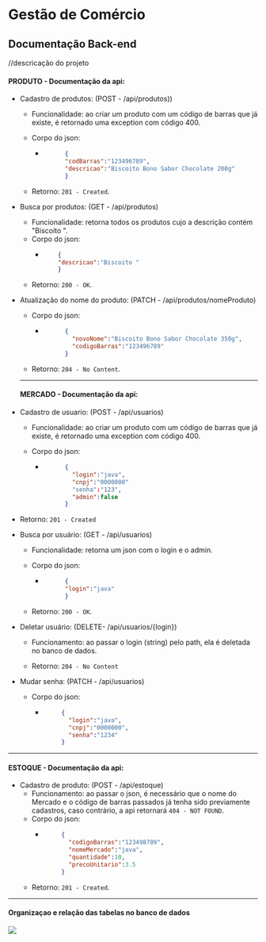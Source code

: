 # Gestão de Comércio

<h2>Documentação Back-end</h2>

//descricação do projeto

<h4> PRODUTO - Documentação da api:</h4>

- Cadastro de produtos: (POST - /api/produtos))

  - Funcionalidade: ao criar um produto com um código de barras que já existe, é retornado uma exception com código 400.

  - Corpo do json:

    - ```json 
            {
            "codBarras":"123496789",     
            "descricao":"Biscoito Bono Sabor Chocolate 200g" 
            } 
      ```    

  - Retorno: ```201 - Created```.

- Busca por produtos: (GET - /api/produtos)
  - Funcionalidade: retorna todos os produtos cujo a descrição contém "Biscoito ".
  - Corpo do json:
    - ```json
          {
          "descricao":"Biscoito "
          }
      ```
  - Retorno: ```200 - OK```.

- Atualização do nome do produto: (PATCH - /api/produtos/nomeProduto)
  - Corpo do json:

    - ```json
            {
              "novoNome":"Biscoito Bono Sabor Chocolate 350g",
              "codigoBarras":"123496789"
            }
        ```


  - Retorno: ```204 - No Content```.
  ---------------------------------------------------------------------------------------------------------------------------------------------------------------------
  <h4> MERCADO - Documentação da api:</h4>
  
 - Cadastro de usuario: (POST - /api/usuarios)

   - Funcionalidade: ao criar um produto com um código de barras que já existe, é retornado uma exception com código 400.

    - Corpo do json:
        - ```json
                {
                  "login":"java",
                  "cnpj":"0000000"
                  "senha":"123",
                  "admin":false
                }
          ```

  - Retorno: ```201 - Created```

- Busca por usuário: (GET - /api/usuarios)
  - Funcionalidade: retorna um json com o login e o admin.

  - Corpo do json:
    - ```json
            {
            "login":"java"
            }
      ```

  - Retorno: ```200 - OK```.

- Deletar usuário: (DELETE- /api/usuarios/{login})

  - Funcionamento: ao passar o login (string) pelo path, ela é deletada no banco de dados.

  - Retorno: ```204 - No Content```

- Mudar senha: (PATCH -  /api/usuarios)
  - Corpo do json: 
    - ```json
           {
             "login":"java",
             "cnpj":"0000000",
             "senha":"1234"
           }
      ```
-----------------------------------------------------------------------------------------------------------------------------------------------------------------------
 <h4> ESTOQUE - Documentação da api:</h4>
 
- Cadastro de produto: (POST - /api/estoque)
  - Funcionamento: ao passar o json, é necessário que o nome do Mercado e o código de barras passados já tenha sido previamente cadastros, caso contrário, a api retornará ```404 - NOT FOUND```.
  - Corpo do json:
     - ```json
            {
              "codigoBarras":"123498709",
              "nomeMercado":"java",
              "quantidade":10,
              "precoUnitario":3.5
            }
       ```
   - Retorno: ```201 - Created```.

-----------------------------------------------------------------------------------------------------------------------------------------------------------------------
<h4>Organizaçao e relação das tabelas no banco de dados</h4>
<img src="https://user-images.githubusercontent.com/110779984/230939378-070fee41-1ddc-46bf-ba80-f5169aa99c40.png">


